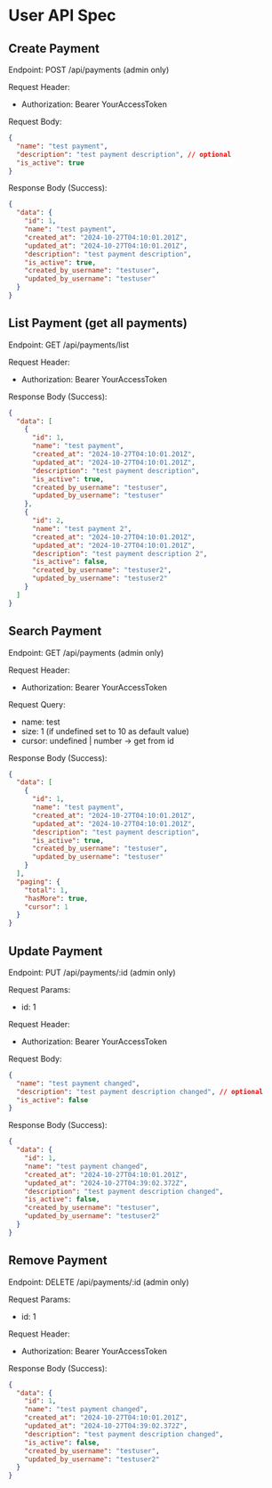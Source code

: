 # User API Spec

## Create Payment

Endpoint: POST /api/payments (admin only)

Request Header:

- Authorization: Bearer YourAccessToken

Request Body:

```json
{
  "name": "test payment",
  "description": "test payment description", // optional
  "is_active": true
}
```

Response Body (Success):

```json
{
  "data": {
    "id": 1,
    "name": "test payment",
    "created_at": "2024-10-27T04:10:01.201Z",
    "updated_at": "2024-10-27T04:10:01.201Z",
    "description": "test payment description",
    "is_active": true,
    "created_by_username": "testuser",
    "updated_by_username": "testuser"
  }
}
```

## List Payment (get all payments)

Endpoint: GET /api/payments/list

Request Header:

- Authorization: Bearer YourAccessToken

Response Body (Success):

```json
{
  "data": [
    {
      "id": 1,
      "name": "test payment",
      "created_at": "2024-10-27T04:10:01.201Z",
      "updated_at": "2024-10-27T04:10:01.201Z",
      "description": "test payment description",
      "is_active": true,
      "created_by_username": "testuser",
      "updated_by_username": "testuser"
    },
    {
      "id": 2,
      "name": "test payment 2",
      "created_at": "2024-10-27T04:10:01.201Z",
      "updated_at": "2024-10-27T04:10:01.201Z",
      "description": "test payment description 2",
      "is_active": false,
      "created_by_username": "testuser2",
      "updated_by_username": "testuser2"
    }
  ]
}
```

## Search Payment

Endpoint: GET /api/payments (admin only)

Request Header:

- Authorization: Bearer YourAccessToken

Request Query:

- name: test
- size: 1 (if undefined set to 10 as default value)
- cursor: undefined | number -> get from id

Response Body (Success):

```json
{
  "data": [
    {
      "id": 1,
      "name": "test payment",
      "created_at": "2024-10-27T04:10:01.201Z",
      "updated_at": "2024-10-27T04:10:01.201Z",
      "description": "test payment description",
      "is_active": true,
      "created_by_username": "testuser",
      "updated_by_username": "testuser"
    }
  ],
  "paging": {
    "total": 1,
    "hasMore": true,
    "cursor": 1
  }
}
```

## Update Payment

Endpoint: PUT /api/payments/:id (admin only)

Request Params:

- id: 1

Request Header:

- Authorization: Bearer YourAccessToken

Request Body:

```json
{
  "name": "test payment changed",
  "description": "test payment description changed", // optional
  "is_active": false
}
```

Response Body (Success):

```json
{
  "data": {
    "id": 1,
    "name": "test payment changed",
    "created_at": "2024-10-27T04:10:01.201Z",
    "updated_at": "2024-10-27T04:39:02.372Z",
    "description": "test payment description changed",
    "is_active": false,
    "created_by_username": "testuser",
    "updated_by_username": "testuser2"
  }
}
```

## Remove Payment

Endpoint: DELETE /api/payments/:id (admin only)

Request Params:

- id: 1

Request Header:

- Authorization: Bearer YourAccessToken

Response Body (Success):

```json
{
  "data": {
    "id": 1,
    "name": "test payment changed",
    "created_at": "2024-10-27T04:10:01.201Z",
    "updated_at": "2024-10-27T04:39:02.372Z",
    "description": "test payment description changed",
    "is_active": false,
    "created_by_username": "testuser",
    "updated_by_username": "testuser2"
  }
}
```
